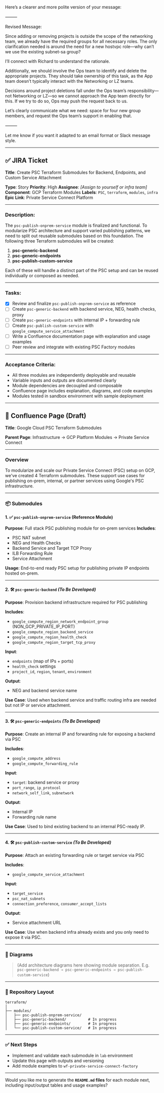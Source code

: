 Here’s a clearer and more polite version of your message:

⸻

Revised Message:

Since adding or removing projects is outside the scope of the networking team, we already have the required groups for all necessary roles. The only clarification needed is around the need for a new hostvpc role—why can’t we use the existing subnet-sa group?

I’ll connect with Richard to understand the rationale.

Additionally, we should involve the Ops team to identify and delete the appropriate projects. They should take ownership of this task, as the App team doesn’t typically interact with the Networking or LZ teams.

Decisions around project deletions fall under the Ops team’s responsibility—not Networking or LZ—so we cannot approach the App team directly for this. If we try to do so, Ops may push the request back to us.

Let’s clearly communicate what we need: space for four new group members, and request the Ops team’s support in enabling that.

⸻

Let me know if you want it adapted to an email format or Slack message style.

---

## ✅ JIRA Ticket

**Title**:
Create PSC Terraform Submodules for Backend, Endpoints, and Custom Service Attachment

**Type**: Story
**Priority**: High
**Assignee**: *\[Assign to yourself or infra team]*
**Component**: GCP Terraform Modules
**Labels**: `PSC`, `terraform`, `modules`, `infra`
**Epic Link**: Private Service Connect Platform

---

### Description:

The `psc-publish-onprem-service` module is finalized and functional. To modularize PSC architecture and support varied publishing patterns, we need to split out reusable submodules based on this foundation. The following three Terraform submodules will be created:

1. **psc-generic-backend**
2. **psc-generic-endpoints**
3. **psc-publish-custom-service**

Each of these will handle a distinct part of the PSC setup and can be reused individually or composed as needed.

---

### Tasks:

* [x] Review and finalize `psc-publish-onprem-service` as reference
* [ ] Create `psc-generic-backend` with backend service, NEG, health checks, proxy
* [ ] Create `psc-generic-endpoints` with internal IP + forwarding rule
* [ ] Create `psc-publish-custom-service` with `google_compute_service_attachment`
* [ ] Write a Confluence documentation page with explanation and usage examples
* [ ] Peer review and integrate with existing PSC Factory modules

---

### Acceptance Criteria:

* All three modules are independently deployable and reusable
* Variable inputs and outputs are documented clearly
* Module dependencies are decoupled and composable
* Confluence page includes explanation, diagrams, and code examples
* Modules tested in sandbox environment with sample deployment

---

## 🧾 Confluence Page (Draft)

**Title**: Google Cloud PSC Terraform Submodules

**Parent Page**: Infrastructure → GCP Platform Modules → Private Service Connect

---

### Overview

To modularize and scale our Private Service Connect (PSC) setup on GCP, we've created 4 Terraform submodules. These support use cases for publishing on-prem, internal, or partner services using Google's PSC infrastructure.

---

### 📦 Submodules

#### 1. ✅ `psc-publish-onprem-service` (Reference Module)

**Purpose**: Full stack PSC publishing module for on-prem services
**Includes**:

* PSC NAT subnet
* NEG and Health Checks
* Backend Service and Target TCP Proxy
* ILB Forwarding Rule
* Service Attachment

**Usage**: End-to-end ready PSC setup for publishing private IP endpoints hosted on-prem.

---

#### 2. 🛠️ `psc-generic-backend` *(To Be Developed)*

**Purpose**: Provision backend infrastructure required for PSC publishing

**Includes**:

* `google_compute_region_network_endpoint_group` (NON\_GCP\_PRIVATE\_IP\_PORT)
* `google_compute_region_backend_service`
* `google_compute_region_health_check`
* `google_compute_region_target_tcp_proxy`

**Input**:

* `endpoints` (map of IPs + ports)
* `health_check` settings
* `project_id`, `region`, `tenant`, `environment`

**Output**:

* NEG and backend service name

**Use Case**: Used when backend service and traffic routing infra are needed but not IP or service attachment.

---

#### 3. 🛠️ `psc-generic-endpoints` *(To Be Developed)*

**Purpose**: Create an internal IP and forwarding rule for exposing a backend via PSC

**Includes**:

* `google_compute_address`
* `google_compute_forwarding_rule`

**Input**:

* `target`: backend service or proxy
* `port_range`, `ip_protocol`
* `network_self_link`, `subnetwork`

**Output**:

* Internal IP
* Forwarding rule name

**Use Case**: Used to bind existing backend to an internal PSC-ready IP.

---

#### 4. 🛠️ `psc-publish-custom-service` *(To Be Developed)*

**Purpose**: Attach an existing forwarding rule or target service via PSC

**Includes**:

* `google_compute_service_attachment`

**Input**:

* `target_service`
* `psc_nat_subnets`
* `connection_preference`, `consumer_accept_lists`

**Output**:

* Service attachment URL

**Use Case**: Use when backend infra already exists and you only need to expose it via PSC.

---

### 📘 Diagrams

> (Add architecture diagrams here showing module separation. E.g. `psc-generic-backend → psc-generic-endpoints → psc-publish-custom-service`)

---

### 📂 Repository Layout

```
terraform/
│
├── modules/
│   ├── psc-publish-onprem-service/
│   ├── psc-generic-backend/          # In progress
│   ├── psc-generic-endpoints/        # In progress
│   └── psc-publish-custom-service/   # In progress
```

---

### ✅ Next Steps

* Implement and validate each submodule in `lab` environment
* Update this page with outputs and versioning
* Add module examples to `wf-private-service-connect-factory`

---

Would you like me to generate the **`README.md` files** for each module next, including input/output tables and usage examples?
